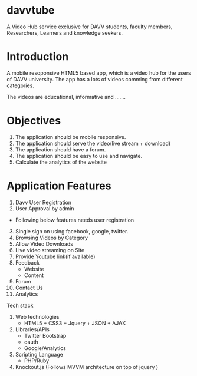 davvtube
========

A Video Hub service exclusive for DAVV  students, faculty members, Researchers, Learners and knowledge seekers.

Introduction
============
A mobile resoponsive HTML5 based app,  which is a video hub for the users of DAVV university. The app has a lots of videos comming from different categories.

The videos are educational, informative and .......



Objectives
============
1. The application should be mobile responsive.
2. The application should serve the video(live stream + download)
3. The application should have a forum.
4. The application should be easy to use and navigate.
5. Calculate the analytics of the website



Application Features
====================

1. Davv User Registration
2. User Approval by admin

* Following below features needs user registration
3. Single sign on using facebook, google, twitter.
4. Browsing Videos by Category
5. Allow Video Downloads
5. Live video streaming on Site
7. Provide Youtube link(if available)
8. Feedback
	* Website
	* Content
9. Forum
10. Contact Us
11. Analytics

Tech stack
1. Web technologies
	* HTML5 + CSS3 + Jquery + JSON + AJAX
2. Libraries/APIs
	* Twitter Bootstrap
	* oauth
	* Google/Analytics
3. Scripting Language
	* PHP/Ruby
4. Knockout.js (Follows MVVM architecture on top of jquery )




